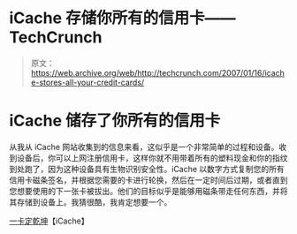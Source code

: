 # iCache 存储你所有的信用卡——TechCrunch

> 原文：<https://web.archive.org/web/http://techcrunch.com/2007/01/16/icache-stores-all-your-credit-cards/>

# iCache 储存了你所有的信用卡

从我从 iCache 网站收集到的信息来看，这似乎是一个非常简单的过程和设备。收到设备后，你可以上网注册信用卡，这样你就不用带着所有的塑料现金和你的指纹到处跑了，因为这种设备具有生物识别安全性。iCache 以数字方式复制您的所有信用卡磁条签名，并根据您需要的卡进行轮换，然后在一定时间后过期，或者直到您想要使用的下一张卡被拔出。他们的目标似乎是能够用磁条带走任何东西，并将其存储到设备上。我猜很酷，我肯定想要一个。

[一卡定乾坤](https://web.archive.org/web/20210302020332/http://www.icache.com/)【iCache】